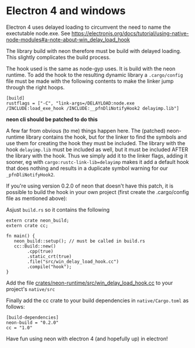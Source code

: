 Electron 4 and windows
======================

Electron 4 uses delayed loading to circumvent the need to name the exectutable node.exe. See https://electronjs.org/docs/tutorial/using-native-node-modules#a-note-about-win_delay_load_hook

The library build with neon therefore must be build with delayed loading. This slightly complicates the build process.

The hook used is the same as node-gyp uses. It is build with the neon runtime. To add the hook to the resulting dynamic library a `.cargo/config` file must be made with the following contents to make the linker jump through the right hoops.

```
[build]
rustflags = ["-C", "link-args=/DELAYLOAD:node.exe /INCLUDE:load_exe_hook /INCLUDE:__pfnDliNotifyHook2 delayimp.lib"]
```

**neon cli should be patched to do this**

A few far from obvious (to me) things happen here. The (patched) neon-runtime library contains the hook, but for the linker to find the symbols and use them for creating the hook they must be included. The library with the hook `delayimp.lib` must be included as well, but it must be included AFTER the library with the hook. Thus we simply add it to the linker flags, adding it sooner, eg with `cargo:rustc-link-lib=delayimp` makes it add a default hook that does nothing and results in a duplicate symbol warning for our `_pfnDliNotifyHook2`.

If you're using version 0.2.0 of neon that doesn't have this patch, it is possible to build the hook in your own project (first create the .cargo/config file as mentioned above):

Asjust `build.rs` so it contains the following

```
extern crate neon_build;
extern crate cc;

fn main() {
   neon_build::setup(); // must be called in build.rs
   cc::Build::new()
        .cpp(true)
        .static_crt(true)
        .file("src/win_delay_load_hook.cc")
        .compile("hook");
}
```

Add the file [crates/neon-runtime/src/win_delay_load_hook.cc](https://github.com/jrd-rocks/neon/blob/electron_delay_hook/crates/neon-runtime/src/win_delay_load_hook.cc) to your project's `native/src`

Finally add the cc crate to your build dependencies in `native/Cargo.toml` as follows:

```
[build-dependencies]
neon-build = "0.2.0"
cc = "1.0"
```

Have fun using neon with electron 4 (and hopefully up) in electron!